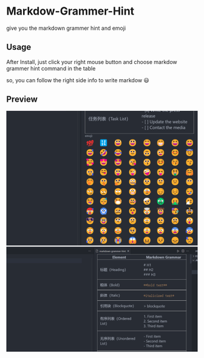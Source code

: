 # Markdow-Grammer-Hint
give you the markdown grammer hint and emoji

## Usage
After Install, just click your right mouse button and choose markdow grammer hint command in the table

so, you can follow the right side info to write markdow 😃
## Preview
![](main1.png)
![](main2.png)
